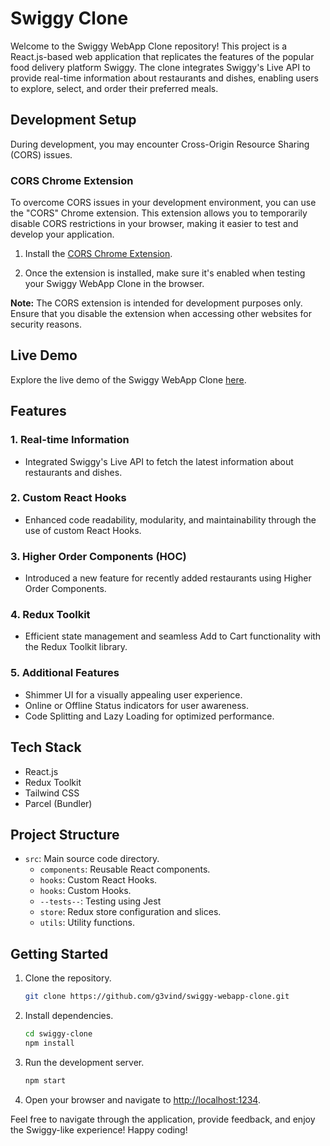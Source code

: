 # Swiggy Clone

Welcome to the Swiggy WebApp Clone repository! This project is a React.js-based web application that replicates the features of the popular food delivery platform Swiggy. The clone integrates Swiggy's Live API to provide real-time information about restaurants and dishes, enabling users to explore, select, and order their preferred meals.

## Development Setup

During development, you may encounter Cross-Origin Resource Sharing (CORS) issues.

### CORS Chrome Extension

To overcome CORS issues in your development environment, you can use the "CORS" Chrome extension. This extension allows you to temporarily disable CORS restrictions in your browser, making it easier to test and develop your application.

1. Install the [CORS Chrome Extension](https://chromewebstore.google.com/detail/allow-cors-access-control/lhobafahddgcelffkeicbaginigeejlf).

2. Once the extension is installed, make sure it's enabled when testing your Swiggy WebApp Clone in the browser.

**Note:** The CORS extension is intended for development purposes only. Ensure that you disable the extension when accessing other websites for security reasons.

## Live Demo

Explore the live demo of the Swiggy WebApp Clone [here](https://swiggy-clone11.vercel.app/).

## Features

### 1. Real-time Information
- Integrated Swiggy's Live API to fetch the latest information about restaurants and dishes.

### 2. Custom React Hooks
- Enhanced code readability, modularity, and maintainability through the use of custom React Hooks.

### 3. Higher Order Components (HOC)
- Introduced a new feature for recently added restaurants using Higher Order Components.

### 4. Redux Toolkit
- Efficient state management and seamless Add to Cart functionality with the Redux Toolkit library.

### 5. Additional Features
- Shimmer UI for a visually appealing user experience.
- Online or Offline Status indicators for user awareness.
- Code Splitting and Lazy Loading for optimized performance.

## Tech Stack

- React.js
- Redux Toolkit
- Tailwind CSS
- Parcel (Bundler)

## Project Structure

- `src`: Main source code directory.
  - `components`: Reusable React components.
  - `hooks`: Custom React Hooks.
  - `hooks`: Custom Hooks.
  - `--tests--`: Testing using Jest
  - `store`: Redux store configuration and slices.
  - `utils`: Utility functions.

## Getting Started

1. Clone the repository.
   ```bash
   git clone https://github.com/g3vind/swiggy-webapp-clone.git
   ```

2. Install dependencies.
   ```bash
   cd swiggy-clone
   npm install
   ```

3. Run the development server.
   ```bash
   npm start
   ```

4. Open your browser and navigate to [http://localhost:1234](http://localhost:1234).



Feel free to navigate through the application, provide feedback, and enjoy the Swiggy-like experience! Happy coding!
